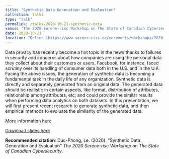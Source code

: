 ```yaml
---
title: "Synthetic Data Generation and Evaluation"
collection: talks
type: "Talk"
permalink: /talks/2020-10-21-synthetic-data
venue: "The 2020 Serene-risc Workshop on The State of Canadian Cybersecurity"
date: 2020-10-21
location: "Online (https://www.serene-risc.ca/en/events/workshops/2020-serene-risc-workshop)"
---
```


Data privacy has recently become a hot topic in the news thanks to failures in security and concerns about how companies are using the personal data they collect about their customers or users. Facebook, for instance, faced scrutiny over its handling of consumer data both in the U.S. and in the U.K.
Facing the above issues, the generation of synthetic data is becoming a fundamental task in the daily life of any organization. Synthetic data is directly and separately generated from an original data. The generated data should be realistic in certain aspects, like format, distribution of attributes, relationship among attributes, etc; and could provide the similar results when performing data analytics on both datasets. In this presentation, we will first present recent research to generate synthetic data, and then empirical methods to evaluate the similarity of the generated data.

[More information here](https://konnect.serene-risc.ca/2021/05/27/synthetic-data-generation-and-evaluation/)

[Download slides here](http://dple.github.io/files/SERENE-RISC-Workshop.pdf)

**Recommended citation**: Duc-Phong, Le. (2020). "Synthetic Data Generation and Evaluation" <i>The 2020 Serene-risc Workshop on The State of Canadian Cybersecurity</i>. 

